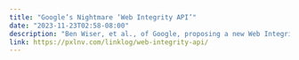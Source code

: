 ```yaml
---
title: "Google’s Nightmare ‘Web Integrity API’"
date: "2023-11-23T02:58-08:00"
description: "Ben Wiser, et al., of Google, proposing a new Web Integrity standard: The trust relationship between websites and clients is frequently established through the collection and interpretation of highly re-identifiable information. However, the signals that are considered essential for these safety use cases can also serve as a near-unique fingerprint that can be used to […]⌥ Permalink"
link: https://pxlnv.com/linklog/web-integrity-api/
---
```

